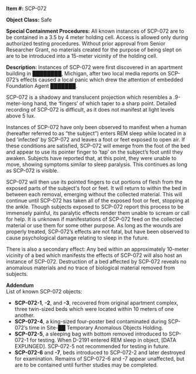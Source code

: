**Item #:** SCP-072

**Object Class:** Safe

**Special Containment Procedures:** All known instances of SCP-072 are to be contained in a 3.5 by 4 meter holding cell. Access is allowed only during authorized testing procedures. Without prior approval from Senior Researcher Grant, no materials created for the purpose of being slept on are to be introduced into a 15-meter vicinity of the holding cell.

**Description:** Instances of SCP-072 were first discovered in an apartment building in ████████, Michigan, after two local media reports on SCP-072’s effects caused a local panic which drew the attention of embedded Foundation Agent ███████.

SCP-072 is a shadowy and translucent projection which resembles a .9-meter-long hand, the ‘fingers’ of which taper to a sharp point. Detailed recording of SCP-072 is difficult, as it does not manifest at light levels above 5 lux.

Instances of SCP-072 have only been observed to manifest when a human (hereafter referred to as “the subject”) enters REM sleep while located in a bed ‘infected’ by SCP-072 and leaves a foot or feet exposed to open air. If these conditions are satisfied, SCP-072 will emerge from the foot of the bed and appear to use its pointer finger to ‘tap’ on the subject’s foot until they awaken. Subjects have reported that, at this point, they were unable to move, showing symptoms similar to sleep paralysis. This continues as long as SCP-072 is visible.

SCP-072 will then use its pointed fingers to cut portions of flesh from the exposed parts of the subject's foot or feet. It will return to within the bed in between each removal, emerging without the collected material. This will continue until SCP-072 has taken all of the exposed foot or feet, stopping at the ankle. Though subjects exposed to SCP-072 report this process to be immensely painful, its paralytic effects render them unable to scream or call for help. It is unknown if manifestations of SCP-072 feed on the collected material or use them for some other purpose. As long as the wounds are properly treated, SCP-072’s effects are not fatal, but have been observed to cause psychological damage relating to sleep in the future.

There is also a secondary effect: Any bed within an approximately 10-meter vicinity of a bed which manifests the effects of SCP-072 will also host an instance of SCP-072. Destruction of a bed affected by SCP-072 reveals no anomalous materials and no trace of biological material removed from subjects.

**Addendum**  
List of known SCP-072 objects:

*   **SCP-072-1**, **\-2**, and **\-3**, recovered from original apartment complex, three twin-sized beds which were located within 10 meters of one another.
*   **SCP-072-4**, a king-sized four-poster bed contaminated during SCP-072’s time in Site-██ Temporary Anomalous Objects Holding.
*   **SCP-072-5**, a sleeping bag with bottom removed introduced to SCP-072-1 for testing. When D-2191 entered REM sleep in object, \[DATA EXPUNGED\]. SCP-072-5 not recommended for testing in future.
*   **SCP-072-6** and **\-7**, beds introduced to SCP-072-2 and later destroyed for examination. Remains of SCP-072-6 and -7 appear unaffected, but are to be contained until further studies may be completed.